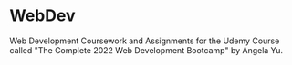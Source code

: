 # WebDev
Web Development Coursework and Assignments for the Udemy Course called "The Complete 2022 Web Development Bootcamp" by Angela Yu.

